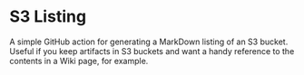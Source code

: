 # S3 Listing

A simple GitHub action for generating a MarkDown listing of an S3 bucket. Useful if you keep artifacts in S3 buckets and
want a handy reference to the contents in a Wiki page, for example.
